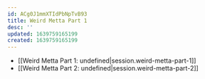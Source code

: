 ```yaml
---
id: ACg0J1mmXTIdPbNpTvB93
title: Weird Metta Part 1
desc: ''
updated: 1639759165199
created: 1639759165199
---
```


- [[Weird Metta Part 1: undefined|session.weird-metta-part-1]]
- [[Weird Metta Part 2: undefined|session.weird-metta-part-2]]
